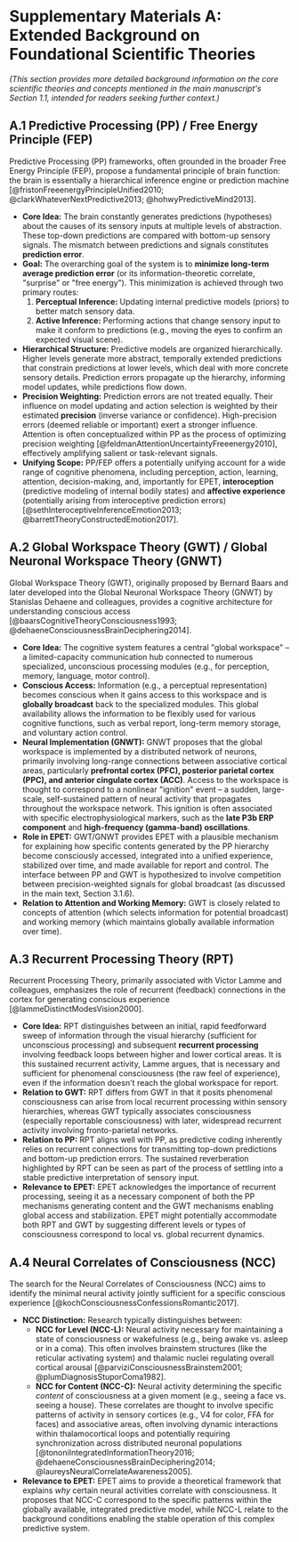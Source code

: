 # Supplementary Materials A: Extended Background on Foundational Scientific Theories

*(This section provides more detailed background information on the core scientific theories and concepts mentioned in the main manuscript's Section 1.1, intended for readers seeking further context.)*

## A.1 Predictive Processing (PP) / Free Energy Principle (FEP)

Predictive Processing (PP) frameworks, often grounded in the broader Free Energy Principle (FEP), propose a fundamental principle of brain function: the brain is essentially a hierarchical inference engine or prediction machine [@fristonFreeenergyPrincipleUnified2010; @clarkWhateverNextPredictive2013; @hohwyPredictiveMind2013].

*   **Core Idea:** The brain constantly generates predictions (hypotheses) about the causes of its sensory inputs at multiple levels of abstraction. These top-down predictions are compared with bottom-up sensory signals. The mismatch between predictions and signals constitutes **prediction error**.
*   **Goal:** The overarching goal of the system is to **minimize long-term average prediction error** (or its information-theoretic correlate, "surprise" or "free energy"). This minimization is achieved through two primary routes:
    1.  **Perceptual Inference:** Updating internal predictive models (priors) to better match sensory data.
    2.  **Active Inference:** Performing actions that change sensory input to make it conform to predictions (e.g., moving the eyes to confirm an expected visual scene).
*   **Hierarchical Structure:** Predictive models are organized hierarchically. Higher levels generate more abstract, temporally extended predictions that constrain predictions at lower levels, which deal with more concrete sensory details. Prediction errors propagate up the hierarchy, informing model updates, while predictions flow down.
*   **Precision Weighting:** Prediction errors are not treated equally. Their influence on model updating and action selection is weighted by their estimated **precision** (inverse variance or confidence). High-precision errors (deemed reliable or important) exert a stronger influence. Attention is often conceptualized within PP as the process of optimizing precision weighting [@feldmanAttentionUncertaintyFreeenergy2010], effectively amplifying salient or task-relevant signals.
*   **Unifying Scope:** PP/FEP offers a potentially unifying account for a wide range of cognitive phenomena, including perception, action, learning, attention, decision-making, and, importantly for EPET, **interoception** (predictive modeling of internal bodily states) and **affective experience** (potentially arising from interoceptive prediction errors) [@sethInteroceptiveInferenceEmotion2013; @barrettTheoryConstructedEmotion2017].

## A.2 Global Workspace Theory (GWT) / Global Neuronal Workspace Theory (GNWT)

Global Workspace Theory (GWT), originally proposed by Bernard Baars and later developed into the Global Neuronal Workspace Theory (GNWT) by Stanislas Dehaene and colleagues, provides a cognitive architecture for understanding conscious access [@baarsCognitiveTheoryConsciousness1993; @dehaeneConsciousnessBrainDeciphering2014].

*   **Core Idea:** The cognitive system features a central "global workspace" – a limited-capacity communication hub connected to numerous specialized, unconscious processing modules (e.g., for perception, memory, language, motor control).
*   **Conscious Access:** Information (e.g., a perceptual representation) becomes conscious when it gains access to this workspace and is **globally broadcast** back to the specialized modules. This global availability allows the information to be flexibly used for various cognitive functions, such as verbal report, long-term memory storage, and voluntary action control.
*   **Neural Implementation (GNWT):** GNWT proposes that the global workspace is implemented by a distributed network of neurons, primarily involving long-range connections between associative cortical areas, particularly **prefrontal cortex (PFC), posterior parietal cortex (PPC), and anterior cingulate cortex (ACC)**. Access to the workspace is thought to correspond to a nonlinear "ignition" event – a sudden, large-scale, self-sustained pattern of neural activity that propagates throughout the workspace network. This ignition is often associated with specific electrophysiological markers, such as the **late P3b ERP component** and **high-frequency (gamma-band) oscillations**.
*   **Role in EPET:** GWT/GNWT provides EPET with a plausible mechanism for explaining how specific contents generated by the PP hierarchy become consciously accessed, integrated into a unified experience, stabilized over time, and made available for report and control. The interface between PP and GWT is hypothesized to involve competition between precision-weighted signals for global broadcast (as discussed in the main text, Section 3.1.6).
*   **Relation to Attention and Working Memory:** GWT is closely related to concepts of attention (which selects information for potential broadcast) and working memory (which maintains globally available information over time).

## A.3 Recurrent Processing Theory (RPT)

Recurrent Processing Theory, primarily associated with Victor Lamme and colleagues, emphasizes the role of recurrent (feedback) connections in the cortex for generating conscious experience [@lammeDistinctModesVision2000].

*   **Core Idea:** RPT distinguishes between an initial, rapid feedforward sweep of information through the visual hierarchy (sufficient for unconscious processing) and subsequent **recurrent processing** involving feedback loops between higher and lower cortical areas. It is this sustained recurrent activity, Lamme argues, that is necessary and sufficient for phenomenal consciousness (the raw feel of experience), even if the information doesn't reach the global workspace for report.
*   **Relation to GWT:** RPT differs from GWT in that it posits phenomenal consciousness can arise from local recurrent processing within sensory hierarchies, whereas GWT typically associates consciousness (especially reportable consciousness) with later, widespread recurrent activity involving fronto-parietal networks.
*   **Relation to PP:** RPT aligns well with PP, as predictive coding inherently relies on recurrent connections for transmitting top-down predictions and bottom-up prediction errors. The sustained reverberation highlighted by RPT can be seen as part of the process of settling into a stable predictive interpretation of sensory input.
*   **Relevance to EPET:** EPET acknowledges the importance of recurrent processing, seeing it as a necessary component of both the PP mechanisms generating content and the GWT mechanisms enabling global access and stabilization. EPET might potentially accommodate both RPT and GWT by suggesting different levels or types of consciousness correspond to local vs. global recurrent dynamics.

## A.4 Neural Correlates of Consciousness (NCC)

The search for the Neural Correlates of Consciousness (NCC) aims to identify the minimal neural activity jointly sufficient for a specific conscious experience [@kochConsciousnessConfessionsRomantic2017].

*   **NCC Distinction:** Research typically distinguishes between:
    *   **NCC for Level (NCC-L):** Neural activity necessary for maintaining a state of consciousness or wakefulness (e.g., being awake vs. asleep or in a coma). This often involves brainstem structures (like the reticular activating system) and thalamic nuclei regulating overall cortical arousal [@parviziConsciousnessBrainstem2001; @plumDiagnosisStuporComa1982].
    *   **NCC for Content (NCC-C):** Neural activity determining the specific *content* of consciousness at a given moment (e.g., seeing a face vs. seeing a house). These correlates are thought to involve specific patterns of activity in sensory cortices (e.g., V4 for color, FFA for faces) and associative areas, often involving dynamic interactions within thalamocortical loops and potentially requiring synchronization across distributed neuronal populations [@tononiIntegratedInformationTheory2016; @dehaeneConsciousnessBrainDeciphering2014; @laureysNeuralCorrelateAwareness2005].
*   **Relevance to EPET:** EPET aims to provide a theoretical framework that explains *why* certain neural activities correlate with consciousness. It proposes that NCC-C correspond to the specific patterns within the globally available, integrated predictive model, while NCC-L relate to the background conditions enabling the stable operation of this complex predictive system.
